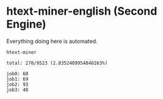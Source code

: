 # htext-miner-english (Second Engine)

Everything doing here is automated.

```
htext-miner

total: 270/9523 (2.8352409954846163%)

job0: 60
job1: 69
job2: 93
job3: 48
```